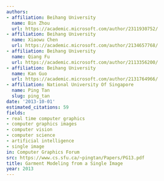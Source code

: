 ```yaml
---
authors:
- affiliation: Beihang University
  name: Bin Zhou
  url: https://academic.microsoft.com/author/2311930752/
- affiliation: Beihang University
  name: Xiaowu Chen
  url: https://academic.microsoft.com/author/2134657768/
- affiliation: Beihang University
  name: Qiang Fu
  url: https://academic.microsoft.com/author/2113356200/
- affiliation: Beihang University
  name: Kan Guo
  url: https://academic.microsoft.com/author/2131764966/
- affiliation: National University Of Singapore
  name: Ping Tan
  slug: ping_tan
date: '2013-10-01'
estimated_citations: 59
fields:
- real time computer graphics
- computer graphics images
- computer vision
- computer science
- artificial intelligence
- single image
in: Computer Graphics Forum
src: https://www.cs.sfu.ca/~pingtan/Papers/PG13.pdf
title: Garment Modeling from a Single Image
year: 2013
---
```

